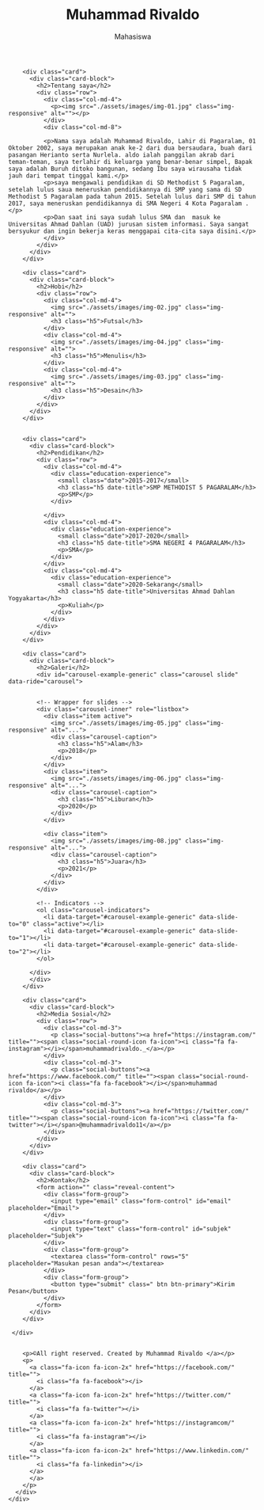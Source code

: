 <!DOCTYPE html>
<html lang="en">

<head>
  <meta charset="UTF-8">
  <meta content="IE=edge" http-equiv="X-UA-Compatible">
  <meta content="width=device-width,initial-scale=1" name="viewport">
  <meta content="description" name="description">
  <meta name="google" content="notranslate" />
  <meta content="Mashup templates have been developped by Orson.io team" name="author">

  <!-- Disable tap highlight on IE -->
  <meta name="msapplication-tap-highlight" content="no">
  
  <link rel="apple-touch-icon" sizes="180x180" href="./assets/apple-icon-180x180.png">
  <link href="./assets/favicon.ico" rel="icon">

  <title>Portofolio</title>  

<link href="./main.d8e0d294.css" rel="stylesheet"></head>

<body class="">

<!-- Add your content of header -->
<div class="background-color-layer" style="background-image: url('assets/images/img-01.jpg')"
></div>
<main class="content-wrapper">
  <header class="white-text-container section-container">
    <div class="text-center">
      <h1>Muhammad Rivaldo</h1>
      <p>Mahasiswa</p>
      <p>
        <a class="fa-icon fa-icon-2x" href="https://facebook.com/" title="">
          <i class="fa fa-facebook"></i>
        </a>
        <a class="fa-icon fa-icon-2x" href="https://twitter.com/" title="">
          <i class="fa fa-twitter"></i>
        </a>
        <a class="fa-icon fa-icon-2x" href="https://instagram.com/" title="">
          <i class="fa fa-instagram"></i>
        </a>
        <a class="fa-icon fa-icon-2x" href="https://www.linkedin.com/" title="">
          <i class="fa fa-linkedin"></i>
        </a>
        </a>
      </p>
    </div>
  </header>



<!-- Add your site or app content here -->
 
 <div class="container">
   <div class="row">
     <div class="col-xs-12">

        <div class="card">
          <div class="card-block">
            <h2>Tentang saya</h2>
            <div class="row">
              <div class="col-md-4">
                <p><img src="./assets/images/img-01.jpg" class="img-responsive" alt=""></p>
              </div>
              <div class="col-md-8">

              <p>Nama saya adalah Muhammad Rivaldo, Lahir di Pagaralam, 01 Oktober 2002, saya merupakan anak ke-2 dari dua bersaudara, buah dari pasangan Herianto serta Nurlela. aldo ialah panggilan akrab dari teman-teman, saya terlahir di keluarga yang benar-benar simpel, Bapak saya adalah Buruh ditoko bangunan, sedang Ibu saya wirausaha tidak jauh dari tempat tinggal kami.</p>
              <p>saya mengawali pendidikan di SD Methodist 5 Pagaralam, setelah lulus saua meneruskan pendidikannya di SMP yang sama di SD Methodist 5 Pagaralam pada tahun 2015. Setelah lulus dari SMP di tahun 2017, saya meneruskan pendidikannya di SMA Negeri 4 Kota Pagaralam .</p>
              <p>Dan saat ini saya sudah lulus SMA dan  masuk ke Universitas Ahmad Dahlan (UAD) jurusan sistem informasi. Saya sangat bersyukur dan ingin bekerja keras menggapai cita-cita saya disini.</p>
              </div>
            </div>
          </div>
        </div>

        <div class="card">
          <div class="card-block">
            <h2>Hobi</h2>
            <div class="row">
              <div class="col-md-4">
                <img src="./assets/images/img-02.jpg" class="img-responsive" alt="">
                <h3 class="h5">Futsal</h3>
              </div>
              <div class="col-md-4">
                <img src="./assets/images/img-04.jpg" class="img-responsive" alt="">
                <h3 class="h5">Menulis</h3>
              </div>
              <div class="col-md-4">
                <img src="./assets/images/img-03.jpg" class="img-responsive" alt="">
                <h3 class="h5">Desain</h3>
              </div>
            </div>
          </div>
        </div>
        

        <div class="card">
          <div class="card-block">
            <h2>Pendidikan</h2>
            <div class="row">
              <div class="col-md-4">
                <div class="education-experience">
                  <small class="date">2015-2017</small>
                  <h3 class="h5 date-title">SMP METHODIST 5 PAGARALAM</h3>
                  <p>SMP</p>
                </div>
                
              </div>
              <div class="col-md-4">
                <div class="education-experience">
                  <small class="date">2017-2020</small>
                  <h3 class="h5 date-title">SMA NEGERI 4 PAGARALAM</h3>
                  <p>SMA</p>
                </div>
              </div>
              <div class="col-md-4">
                <div class="education-experience">
                  <small class="date">2020-Sekarang</small>
                  <h3 class="h5 date-title">Universitas Ahmad Dahlan Yogyakarta</h3>
                  <p>Kuliah</p>
                </div>
              </div>
            </div>
          </div>
        </div>

        <div class="card">
          <div class="card-block">
            <h2>Galeri</h2>
            <div id="carousel-example-generic" class="carousel slide" data-ride="carousel">
            

            <!-- Wrapper for slides -->
            <div class="carousel-inner" role="listbox">
              <div class="item active">
                <img src="./assets/images/img-05.jpg" class="img-responsive" alt="...">
                <div class="carousel-caption">
                  <h3 class="h5">Alam</h3>
                  <p>2018</p>
                </div>
              </div>
              <div class="item">
                <img src="./assets/images/img-06.jpg" class="img-responsive" alt="...">
                <div class="carousel-caption">
                  <h3 class="h5">Liburan</h3>
                  <p>2020</p>
                </div>
              </div>

              <div class="item">
                <img src="./assets/images/img-08.jpg" class="img-responsive" alt="...">
                <div class="carousel-caption">
                  <h3 class="h5">Juara</h3>
                  <p>2021</p>
                </div>
              </div>
            </div>

            <!-- Indicators -->
            <ol class="carousel-indicators">
              <li data-target="#carousel-example-generic" data-slide-to="0" class="active"></li>
              <li data-target="#carousel-example-generic" data-slide-to="1"></li>
              <li data-target="#carousel-example-generic" data-slide-to="2"></li>
            </ol>

          </div>
          </div>
        </div>
        
        <div class="card">
          <div class="card-block">
            <h2>Media Sosial</h2>
            <div class="row">
              <div class="col-md-3">
                <p class="social-buttons"><a href="https://instagram.com/" title=""><span class="social-round-icon fa-icon"><i class="fa fa-instagram"></i></span>muhammadrivaldo._</a></p>
              </div>
              <div class="col-md-3">
                <p class="social-buttons"><a href="https://www.facebook.com/" title=""><span class="social-round-icon fa-icon"><i class="fa fa-facebook"></i></span>muhammad rivaldo</a></p>
              </div>
              <div class="col-md-3">
                <p class="social-buttons"><a href="https://twitter.com/" title=""><span class="social-round-icon fa-icon"><i class="fa fa-twitter"></i></span>@muhammadrivaldo11</a></p>
              </div>
            </div>
          </div>
        </div>

        <div class="card">
          <div class="card-block">
            <h2>Kontak</h2>
            <form action="" class="reveal-content">
              <div class="form-group">
                <input type="email" class="form-control" id="email" placeholder="Email">
              </div>
              <div class="form-group">
                <input type="text" class="form-control" id="subjek" placeholder="Subjek">
              </div>
              <div class="form-group">
                <textarea class="form-control" rows="5" placeholder="Masukan pesan anda"></textarea>
              </div>
              <div class="form-group">
                <button type="submit" class=" btn btn-primary">Kirim Pesan</button>
              </div> 
            </form>
          </div>
        </div>
       
     </div>
   </div>
 </div>

</main>
<footer class="footer-container white-text-container text-center">
  <div class="container">
    <div class="row">
      <div class="col-xs-12">
        <p><img src="./assets/images/mashup-icon.svg" alt=""></p>
        
        <p>©All right reserved. Created by Muhammad Rivaldo </a></p>
        <p>
          <a class="fa-icon fa-icon-2x" href="https://facebook.com/" title="">
            <i class="fa fa-facebook"></i>
          </a>
          <a class="fa-icon fa-icon-2x" href="https://twitter.com/" title="">
            <i class="fa fa-twitter"></i>
          </a>
          <a class="fa-icon fa-icon-2x" href="https://instagramcom/" title="">
            <i class="fa fa-instagram"></i>
          </a>
          <a class="fa-icon fa-icon-2x" href="https://www.linkedin.com/" title="">
            <i class="fa fa-linkedin"></i>
          </a>
          </a>
        </p>
      </div>
    </div>
  </div>
</footer>

<script>
  document.addEventListener("DOMContentLoaded", function (event) {
     scrollRevelation('.card');
  });
</script>
<!-- Google Analytics: change UA-XXXXX-X to be your site's ID 
<script>
  (function (i, s, o, g, r, a, m) {
    i['GoogleAnalyticsObject'] = r; i[r] = i[r] || function () {
      (i[r].q = i[r].q || []).push(arguments)
    }, i[r].l = 1 * new Date(); a = s.createElement(o),
      m = s.getElementsByTagName(o)[0]; a.async = 1; a.src = g; m.parentNode.insertBefore(a, m)
  })(window, document, 'script', '//www.google-analytics.com/analytics.js', 'ga');
  ga('create', 'UA-XXXXX-X', 'auto');
  ga('send', 'pageview');
</script>
--><script type="text/javascript" src="./main.bc58148c.js"></script></body>

</html>
